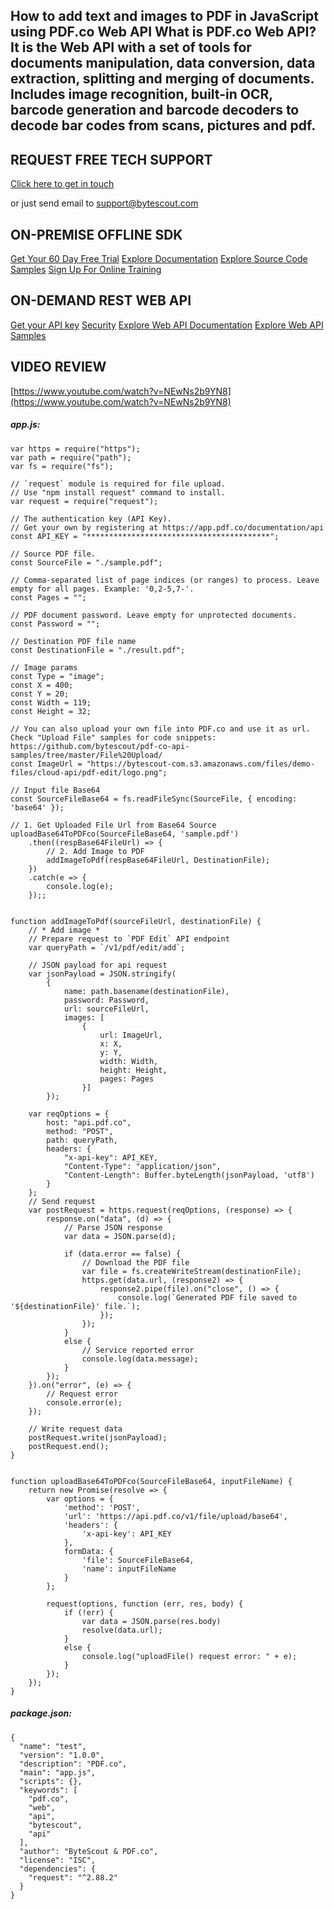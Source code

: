 ## How to add text and images to PDF in JavaScript using PDF.co Web API What is PDF.co Web API? It is the Web API with a set of tools for documents manipulation, data conversion, data extraction, splitting and merging of documents. Includes image recognition, built-in OCR, barcode generation and barcode decoders to decode bar codes from scans, pictures and pdf.

## REQUEST FREE TECH SUPPORT

[Click here to get in touch](https://bytescout.zendesk.com/hc/en-us/requests/new?subject=PDF.co%20Web%20API%20Question)

or just send email to [support@bytescout.com](mailto:support@bytescout.com?subject=PDF.co%20Web%20API%20Question) 

## ON-PREMISE OFFLINE SDK 

[Get Your 60 Day Free Trial](https://bytescout.com/download/web-installer?utm_source=github-readme)
[Explore Documentation](https://bytescout.com/documentation/index.html?utm_source=github-readme)
[Explore Source Code Samples](https://github.com/bytescout/ByteScout-SDK-SourceCode/)
[Sign Up For Online Training](https://academy.bytescout.com/)


## ON-DEMAND REST WEB API

[Get your API key](https://app.pdf.co/signup?utm_source=github-readme)
[Security](https://pdf.co/security)
[Explore Web API Documentation](https://apidocs.pdf.co?utm_source=github-readme)
[Explore Web API Samples](https://github.com/bytescout/ByteScout-SDK-SourceCode/tree/master/PDF.co%20Web%20API)

## VIDEO REVIEW

[https://www.youtube.com/watch?v=NEwNs2b9YN8](https://www.youtube.com/watch?v=NEwNs2b9YN8)




<!-- code block begin -->

##### **app.js:**
    
```
var https = require("https");
var path = require("path");
var fs = require("fs");

// `request` module is required for file upload.
// Use "npm install request" command to install.
var request = require("request");

// The authentication key (API Key).
// Get your own by registering at https://app.pdf.co/documentation/api
const API_KEY = "*****************************************";

// Source PDF file.
const SourceFile = "./sample.pdf";

// Comma-separated list of page indices (or ranges) to process. Leave empty for all pages. Example: '0,2-5,7-'.
const Pages = "";

// PDF document password. Leave empty for unprotected documents.
const Password = "";

// Destination PDF file name
const DestinationFile = "./result.pdf";

// Image params
const Type = "image";
const X = 400;
const Y = 20;
const Width = 119;
const Height = 32;

// You can also upload your own file into PDF.co and use it as url. Check "Upload File" samples for code snippets: https://github.com/bytescout/pdf-co-api-samples/tree/master/File%20Upload/    
const ImageUrl = "https://bytescout-com.s3.amazonaws.com/files/demo-files/cloud-api/pdf-edit/logo.png";

// Input file Base64
const SourceFileBase64 = fs.readFileSync(SourceFile, { encoding: 'base64' });

// 1. Get Uploaded File Url from Base64 Source
uploadBase64ToPDFco(SourceFileBase64, 'sample.pdf')
    .then((respBase64FileUrl) => {
        // 2. Add Image to PDF
        addImageToPdf(respBase64FileUrl, DestinationFile);
    })
    .catch(e => {
        console.log(e);
    });;


function addImageToPdf(sourceFileUrl, destinationFile) {
    // * Add image *
    // Prepare request to `PDF Edit` API endpoint
    var queryPath = `/v1/pdf/edit/add`;

    // JSON payload for api request
    var jsonPayload = JSON.stringify(
        {
            name: path.basename(destinationFile),
            password: Password,
            url: sourceFileUrl,
            images: [
                {
                    url: ImageUrl,
                    x: X,
                    y: Y,
                    width: Width,
                    height: Height,
                    pages: Pages
                }]
        });

    var reqOptions = {
        host: "api.pdf.co",
        method: "POST",
        path: queryPath,
        headers: {
            "x-api-key": API_KEY,
            "Content-Type": "application/json",
            "Content-Length": Buffer.byteLength(jsonPayload, 'utf8')
        }
    };
    // Send request
    var postRequest = https.request(reqOptions, (response) => {
        response.on("data", (d) => {
            // Parse JSON response
            var data = JSON.parse(d);

            if (data.error == false) {
                // Download the PDF file
                var file = fs.createWriteStream(destinationFile);
                https.get(data.url, (response2) => {
                    response2.pipe(file).on("close", () => {
                        console.log(`Generated PDF file saved to '${destinationFile}' file.`);
                    });
                });
            }
            else {
                // Service reported error
                console.log(data.message);
            }
        });
    }).on("error", (e) => {
        // Request error
        console.error(e);
    });

    // Write request data
    postRequest.write(jsonPayload);
    postRequest.end();
}


function uploadBase64ToPDFco(SourceFileBase64, inputFileName) {
    return new Promise(resolve => {
        var options = {
            'method': 'POST',
            'url': 'https://api.pdf.co/v1/file/upload/base64',
            'headers': {
                'x-api-key': API_KEY
            },
            formData: {
                'file': SourceFileBase64,
                'name': inputFileName
            }
        };

        request(options, function (err, res, body) {
            if (!err) {
                var data = JSON.parse(res.body)
                resolve(data.url);
            }
            else {
                console.log("uploadFile() request error: " + e);
            }
        });
    });
}
```

<!-- code block end -->    

<!-- code block begin -->

##### **package.json:**
    
```
{
  "name": "test",
  "version": "1.0.0",
  "description": "PDF.co",
  "main": "app.js",
  "scripts": {},
  "keywords": [
    "pdf.co",
    "web",
    "api",
    "bytescout",
    "api"
  ],
  "author": "ByteScout & PDF.co",
  "license": "ISC",
  "dependencies": {
    "request": "^2.88.2"
  }
}

```

<!-- code block end -->